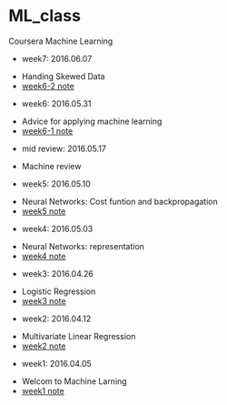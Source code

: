 # ML_class
Coursera Machine Learning 

* week7: 2016.06.07
 - Handing Skewed Data
 - [week6-2 note](https://github.com/hephaex/ML_class/blob/master/week6-2.md)
 
* week6: 2016.05.31
 - Advice for applying machine learning
 - [week6-1 note](https://github.com/hephaex/ML_class/blob/master/week6-1.md)

* mid review:  2016.05.17
 - Machine review

* week5: 2016.05.10
 - Neural Networks: Cost funtion and backpropagation 
 - [week5 note](https://github.com/hephaex/ML_class/blob/master/week5.md)

* week4: 2016.05.03
 - Neural Networks: representation
 - [week4 note](https://github.com/hephaex/ML_class/blob/master/week4.md)

* week3: 2016.04.26
 - Logistic Regression
 - [week3 note](https://github.com/hephaex/ML_class/blob/master/week3.md)

* week2: 2016.04.12
 - Multivariate Linear Regression
 - [week2 note](https://github.com/hephaex/ML_class/blob/master/week2.md)

* week1: 2016.04.05
 - Welcom to Machine Larning
 - [week1 note](https://github.com/hephaex/ML_class/blob/master/week1.md)
